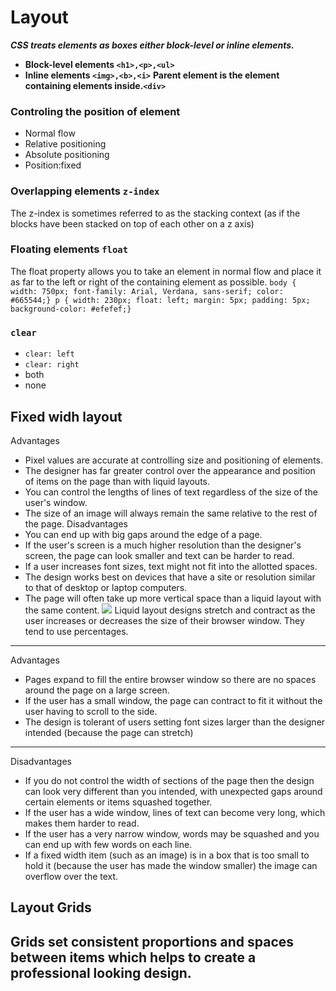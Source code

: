 # Layout
***CSS treats elements as boxes either block-level or inline elements.***
* **Block-level elements `<h1>,<p>,<ul>`**
* **Inline elements `<img>,<b>,<i>`**
**Parent element is the element containing elements inside.`<div>`**

### **Controling the position of element**
* Normal flow
* Relative positioning
* Absolute positioning
* Position:fixed

### Overlapping elements `z-index`
The z-index is sometimes
referred to as the stacking
context (as if the blocks have
been stacked on top of each
other on a z axis)
### Floating elements `float`
The float property allows you
to take an element in normal
flow and place it as far to the
left or right of the containing
element as possible.
`body {
width: 750px;
font-family: Arial, Verdana, sans-serif;
color: #665544;}
p {
width: 230px;
float: left;
margin: 5px;
padding: 5px;
background-color: #efefef;}`
### `clear`
* `clear: left`
* `clear: right`
* both
* none
## Fixed widh layout
Advantages
* Pixel values are accurate
at controlling size and
positioning of elements.
*  The designer has far greater
control over the appearance
and position of items on the
page than with liquid layouts.
* You can control the lengths
of lines of text regardless of
the size of the user's window.
* The size of an image will
always remain the same
relative to the rest of the
page.
Disadvantages
* You can end up with big gaps
around the edge of a page.
* If the user's screen is a much
higher resolution than the
designer's screen, the page
can look smaller and text can
be harder to read.
* If a user increases font sizes,
text might not fit into the
allotted spaces.
* The design works best on
devices that have a site or
resolution similar to that of
desktop or laptop computers.
* The page will often take up
more vertical space than a
liquid layout with the same
content.
![](https://internetingishard.netlify.app/fixed-width-vs-fluid-layouts-258df9.e0ad9d98.png)
Liquid layout designs
stretch and contract
as the user increases
or decreases the
size of their browser
window. They tend to
use percentages.
---
Advantages
* Pages expand to fill the entire
browser window so there are
no spaces around the page
on a large screen.
* If the user has a small
window, the page can
contract to fit it without the
user having to scroll to the
side.
* The design is tolerant of
users setting font sizes larger
than the designer intended
(because the page can
stretch)
---
Disadvantages
* If you do not control the
width of sections of the page
then the design can look very
different than you intended,
with unexpected gaps around
certain elements or items
squashed together.
* If the user has a wide
window, lines of text can
become very long, which
makes them harder to read.
* If the user has a very narrow
window, words may be
squashed and you can end up
with few words on each line.
* If a fixed width item (such as
an image) is in a box that is
too small to hold it (because
the user has made the
window smaller) the image
can overflow over the text.
## Layout Grids
Grids set consistent proportions
and spaces between items which
helps to create a professional
looking design. 
---